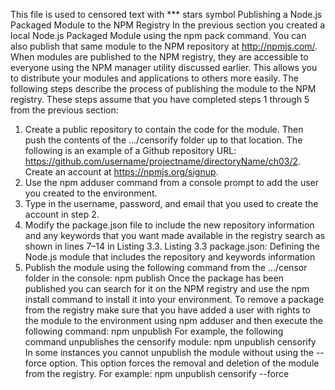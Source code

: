 This file is used to censored text with *** stars symbol 
Publishing a Node.js Packaged Module to the NPM
Registry
In the previous section you created a local Node.js Packaged Module using the
npm pack command. You can also publish that same module to the NPM
repository at http://npmjs.com/.
When modules are published to the NPM registry, they are accessible to
everyone using the NPM manager utility discussed earlier. This allows you to
distribute your modules and applications to others more easily.
The following steps describe the process of publishing the module to the NPM
registry. These steps assume that you have completed steps 1 through 5 from the
previous section:
1. Create a public repository to contain the code for the module. Then push
the contents of the .../censorify folder up to that location. The
following is an example of a Github repository URL:
https://github.com/username/projectname/directoryName/ch03/2. Create an account at https://npmjs.org/signup.
3. Use the npm adduser command from a console prompt to add the user
you created to the environment.
4. Type in the username, password, and email that you used to create the
account in step 2.
5. Modify the package.json file to include the new repository
information and any keywords that you want made available in the registry
search as shown in lines 7–14 in Listing 3.3.
Listing 3.3 package.json: Defining the Node.js module that includes the
repository and keywords information
6. Publish the module using the following command from the .../censor
folder in the console:
npm publish
Once the package has been published you can search for it on the NPM registry
and use the npm install command to install it into your environment.
To remove a package from the registry make sure that you have added a user
with rights to the module to the environment using npm adduser and then
execute the following command:
npm unpublish <project name>
For example, the following command unpublishes the censorify module:
npm unpublish censorify
In some instances you cannot unpublish the module without using the --force
option. This option forces the removal and deletion of the module from the
registry. For example:
npm unpublish censorify --force
